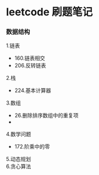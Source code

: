 # leetcode 刷题笔记
### 数据结构
1.链表
  * 160.链表相交
  * 206.反转链表

2.栈
 * 224.基本计算器   

3.数组
 * 26.删除排序数组中的重复项
 * 

4.数学问题
 * 172.阶乘中的零



5.动态规划    
6.贪心算法


